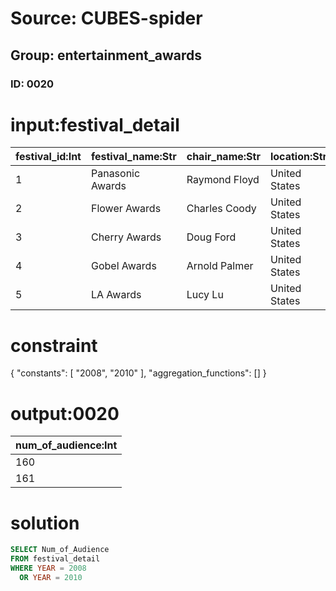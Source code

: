 # Source: CUBES-spider
## Group: entertainment_awards
### ID: 0020

# input:festival_detail

| festival_id:Int | festival_name:Str | chair_name:Str | location:Str | year:Int | num_of_audience:Int |
|---|---|---|---|---|---|
| 1 | Panasonic Awards | Raymond Floyd | United States | 2006 | 152 |
| 2 | Flower Awards | Charles Coody | United States | 2007 | 155 |
| 3 | Cherry Awards | Doug Ford | United States | 2007 | 160 |
| 4 | Gobel Awards | Arnold Palmer | United States | 2008 | 160 |
| 5 | LA Awards | Lucy Lu | United States | 2010 | 161 |

# constraint

{
  "constants": [
    "2008",
    "2010"
  ],
  "aggregation_functions": []
}

# output:0020

| num_of_audience:Int |
|---|
| 160 |
| 161 |

# solution

```sql
SELECT Num_of_Audience
FROM festival_detail
WHERE YEAR = 2008
  OR YEAR = 2010
```
